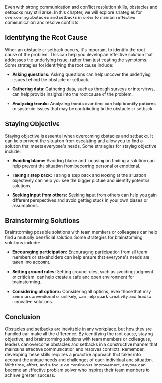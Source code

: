 
Even with strong communication and conflict resolution skills, obstacles and setbacks may still arise. In this chapter, we will explore strategies for overcoming obstacles and setbacks in order to maintain effective communication and resolve conflicts.

Identifying the Root Cause
--------------------------

When an obstacle or setback occurs, it's important to identify the root cause of the problem. This can help you develop an effective solution that addresses the underlying issue, rather than just treating the symptoms. Some strategies for identifying the root cause include:

* **Asking questions:** Asking questions can help uncover the underlying issues behind the obstacle or setback.

* **Gathering data:** Gathering data, such as through surveys or interviews, can help provide insights into the root cause of the problem.

* **Analyzing trends:** Analyzing trends over time can help identify patterns or systemic issues that may be contributing to the obstacle or setback.

Staying Objective
-----------------

Staying objective is essential when overcoming obstacles and setbacks. It can help prevent the situation from escalating and allow you to find a solution that meets everyone's needs. Some strategies for staying objective include:

* **Avoiding blame:** Avoiding blame and focusing on finding a solution can help prevent the situation from becoming personal or emotional.

* **Taking a step back:** Taking a step back and looking at the situation objectively can help you see the bigger picture and identify potential solutions.

* **Seeking input from others:** Seeking input from others can help you gain different perspectives and avoid getting stuck in your own biases or assumptions.

Brainstorming Solutions
-----------------------

Brainstorming possible solutions with team members or colleagues can help find a mutually beneficial solution. Some strategies for brainstorming solutions include:

* **Encouraging participation:** Encouraging participation from all team members or stakeholders can help ensure that everyone's needs are taken into account.

* **Setting ground rules:** Setting ground rules, such as avoiding judgment or criticism, can help create a safe and open environment for brainstorming.

* **Considering all options:** Considering all options, even those that may seem unconventional or unlikely, can help spark creativity and lead to innovative solutions.

Conclusion
----------

Obstacles and setbacks are inevitable in any workplace, but how they are handled can make all the difference. By identifying the root cause, staying objective, and brainstorming solutions with team members or colleagues, leaders can overcome obstacles and setbacks in a constructive manner that maintains effective communication and resolves conflicts. Remember, developing these skills requires a proactive approach that takes into account the unique needs and challenges of each individual and situation. With time, effort, and a focus on continuous improvement, anyone can become an effective problem solver who inspires their team members to achieve greater success.
